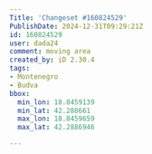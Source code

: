 ```yaml
---
Title: 'Changeset #160824529'
PublishDate: 2024-12-31T09:29:21Z
id: 160824529
user: dada24
comment: moving area
created_by: iD 2.30.4
tags:
- Montenegro
- Budva
bbox:
  min_lon: 18.8459139
  min_lat: 42.288661
  max_lon: 18.8459659
  max_lat: 42.2886946

---
```

